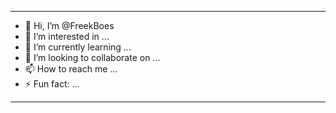 -------------------------------------------------------------
- 👋 Hi, I’m @FreekBoes
- 👀 I’m interested in ...
- 🌱 I’m currently learning ...
- 💞️ I’m looking to collaborate on ...
- 📫 How to reach me ...
- ⚡ Fun fact: ...

-------------------------------------------------------------
<!---
FreekBoes/FreekBoes is a ✨ special ✨ repository because its `README.md` (this file) appears on your GitHub profile.
You can click the Preview link to take a look at your changes.
--->
